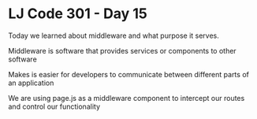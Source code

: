 # LJ Code 301 - Day 15

Today we learned about middleware and what purpose it serves. 

Middleware is software that provides services or components to other software

Makes is easier for developers to communicate between different parts of an application

We are using page.js as a middleware component to intercept our routes and control our functionality
